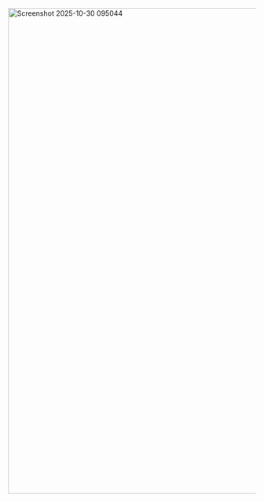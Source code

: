 <img width="1447" height="986" alt="Screenshot 2025-10-30 095044" src="https://github.com/user-attachments/assets/04c9e658-438c-436a-854c-6fc94312e5b8" />
